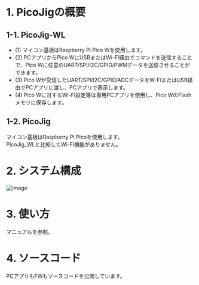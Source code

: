 # 1. PicoJigの概要  
## 1-1. PicoJig-WL  
- (1) マイコン基板はRaspberry Pi Pico Wを使用します。   
- (2) PCアプリからPico WにUSBまたはWi-Fi経由でコマンドを送信することで、Pico Wに任意のUART/SPI/I2C/GPIO/PWMデータを送信させることができます。 
- (3) Pico Wが受信したUART/SPI/I2C/GPIO/ADCデータをW-FiまたはUSB経由でPCアプリに渡し、PCアプリで表示します。
- (4) Pico Wに対するWi-Fi設定等は専用PCアプリを使用し、Pico WのFlashメモリに保存します。
  
## 1-2. PicoJig  
マイコン基板はRaspberry Pi Picoを使用します。  
PicoJig_WLと比較してWi-Fi機能がありません。      

# 2. システム構成    
  
![image](https://github.com/user-attachments/assets/e0c38d6b-b5d4-4417-8f48-5e3670726e59)  
  
# 3. 使い方
マニュアルを参照。

# 4. ソースコード  
PCアプリもFWもソースコードを公開しています。  
